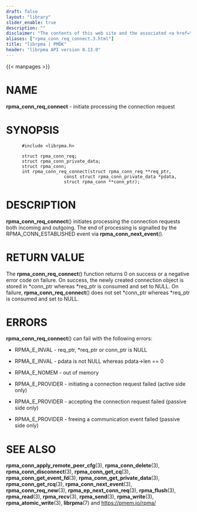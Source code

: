 ```yaml
---
draft: false
layout: "library"
slider_enable: true
description: ""
disclaimer: "The contents of this web site and the associated <a href=\"https://github.com/pmem\">GitHub repositories</a> are BSD-licensed open source."
aliases: ["rpma_conn_req_connect.3.html"]
title: "librpma | PMDK"
header: "librpma API version 0.13.0"
---
```

{{< manpages >}}

[comment]: <> (SPDX-License-Identifier: BSD-3-Clause)
[comment]: <> (Copyright 2020-2022, Intel Corporation)

NAME
====

**rpma\_conn\_req\_connect** - initiate processing the connection
request

SYNOPSIS
========

          #include <librpma.h>

          struct rpma_conn_req;
          struct rpma_conn_private_data;
          struct rpma_conn;
          int rpma_conn_req_connect(struct rpma_conn_req **req_ptr,
                          const struct rpma_conn_private_data *pdata,
                          struct rpma_conn **conn_ptr);

DESCRIPTION
===========

**rpma\_conn\_req\_connect**() initiates processing the connection
requests both incoming and outgoing. The end of processing is signalled
by the RPMA\_CONN\_ESTABLISHED event via **rpma\_conn\_next\_event**().

RETURN VALUE
============

The **rpma\_conn\_req\_connect**() function returns 0 on success or a
negative error code on failure. On success, the newly created connection
object is stored in \*conn\_ptr whereas \*req\_ptr is consumed and set
to NULL. On failure, **rpma\_conn\_req\_connect**() does not set
\*conn\_ptr whereas \*req\_ptr is consumed and set to NULL.

ERRORS
======

**rpma\_conn\_req\_connect**() can fail with the following errors:

-   RPMA\_E\_INVAL - req\_ptr, \*req\_ptr or conn\_ptr is NULL

-   RPMA\_E\_INVAL - pdata is not NULL whereas pdata-\>len == 0

-   RPMA\_E\_NOMEM - out of memory

-   RPMA\_E\_PROVIDER - initiating a connection request failed (active
    side only)

-   RPMA\_E\_PROVIDER - accepting the connection request failed (passive
    side only)

-   RPMA\_E\_PROVIDER - freeing a communication event failed (passive
    side only)

SEE ALSO
========

**rpma\_conn\_apply\_remote\_peer\_cfg**(3), **rpma\_conn\_delete**(3),
**rpma\_conn\_disconnect**(3), **rpma\_conn\_get\_cq**(3),
**rpma\_conn\_get\_event\_fd**(3),
**rpma\_conn\_get\_private\_data**(3), **rpma\_conn\_get\_rcq**(3),
**rpma\_conn\_next\_event**(3), **rpma\_conn\_req\_new**(3),
**rpma\_ep\_next\_conn\_req**(3), **rpma\_flush**(3), **rpma\_read**(3),
**rpma\_recv**(3), **rpma\_send**(3), **rpma\_write**(3),
**rpma\_atomic\_write**(3), **librpma**(7) and https://pmem.io/rpma/
